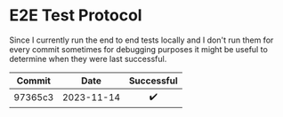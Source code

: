 # E2E Test Protocol

Since I currently run the end to end tests locally and I don't run them for every commit
sometimes for debugging purposes it might be useful to determine when they were last successful.

| Commit  | Date       | Successful |
| ------- | ---------- | :--------: |
| 97365c3 | 2023-11-14 | ✔️         |
